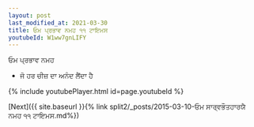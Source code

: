 ```yaml
---
layout: post
last_modified_at: 2021-03-30
title: ਓਮ ਪ੍ਰਭਾਵ ਨਮਹ ੧੧ ਟਾਇਮਸ
youtubeId: W1ww7gnLIFY
---
```

 
 
 ਓਮ ਪ੍ਰਭਾਵ ਨਮਹ  
 
 -  ਜੋ ਹਰ ਚੀਜ਼ ਦਾ ਅਨੰਦ ਲੈਂਦਾ ਹੈ 
 
  
 
  
 
 
 
 
 
 


{% include youtubePlayer.html id=page.youtubeId %}
 
[Next]({{ site.baseurl }}{% link  split2/_posts/2015-03-10-ਓਮ ਸਾਰ੍ਵਭੌਤਹਾਰਯੈ ਨਮਹ ੧੧ ਟਾਇਮਸ.md%})
 
